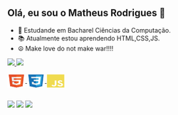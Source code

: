 ## Olá, eu sou o Matheus Rodrigues 👋


- 🏫 Estudande em Bacharel Ciências da Computação.
- 📚 Atualmente estou aprendendo HTML,CSS,JS.
- ☮  Make love do not make war!!!!

<a href="https://github.com/Matheusrodriguesalvesdossantos">
  <img height="180em" src="https://github-readme-stats.vercel.app/api?username=Matheusrodriguesalvesdossantos&show_icons=true&theme=dark&include_all_commits=true&count_private=true"/>
  <img height="180em" src="https://github-readme-stats.vercel.app/api/top-langs/?username=Matheusrodriguesalvesdossantos&layout=compact&langs_count=7&theme=dark"/>
</div>
<div style="display: inline_block"><br>
<img align="center" alt="Rafa-HTML" height="30" width="40" src="https://raw.githubusercontent.com/devicons/devicon/master/icons/html5/html5-original.svg">
<img align="center" alt="Rafa-CSS" height="30" width="40" src="https://raw.githubusercontent.com/devicons/devicon/master/icons/css3/css3-original.svg">
    <img align="center" height="30" width="40" src="https://raw.githubusercontent.com/devicons/devicon/master/icons/javascript/javascript-plain.svg">
</div>

##

<div>
    <a href = "mailto:matheushlts.mr@gmail.com"><img src="https://img.shields.io/badge/Gmail-D14836?style=for-the-badge&logo=gmail&logoColor=white"></a>
    <a href="https://www.linkedin.com/in/matheus-rodrigues-476030227/" target="_blank"><img src="https://img.shields.io/badge/-LinkedIn-%230077B5?style=for-the-badge&logo=linkedin&logoColor=white" target="_blank"></a>
    <a href="https://api.whatsapp.com/send?phone=5564984146636&text=Ol%C3%A1%20Matheus%20Rodrigues%2C%20venho%20atrav%C3%A9s%20do%20github!" target="_blank"><img src="https://img.shields.io/badge/WhatsApp-25D366?style=for-the-badge&logo=whatsapp&logoColor=white"></a>
</div>    